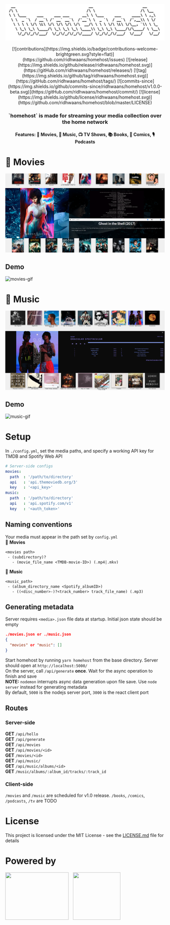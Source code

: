 <center><p align="center"><img src="media/v1-homehost-logo-1.png" alt="homehost logo"></p></center>
<center>
	[![contributions](https://img.shields.io/badge/contributions-welcome-brightgreen.svg?style=flat)](https://github.com/ridhwaans/homehost/issues)
	[![release](https://img.shields.io/github/release/ridhwaans/homehost.svg)](https://gitHub.com/ridhwaans/homehost/releases/)
	[![tag](https://img.shields.io/github/tag/ridhwaans/homehost.svg)](https://gitHub.com/ridhwaans/homehost/tags/)
	[![commits-since](https://img.shields.io/github/commits-since/ridhwaans/homehost/v1.0.0-beta.svg)](https://gitHub.com/ridhwaans/homehost/commit/)
	[![license](https://img.shields.io/github/license/ridhwaans/homehost.svg)](https://github.com/ridhwaans/homehost/blob/master/LICENSE)
</center>

<center><h3>`homehost` is made for streaming your media collection over the home network</h3>
	<h4>Features: 🎥 Movies, 🎵 Music, 📺 TV Shows, 📚 Books, 📒 Comics, 🎙️ Podcasts</h4></center>

# 🎥 Movies
![](media/v1-movies-1.png)
## Demo
![movies-gif](media/v1-movies-demo-min-1.gif)
# 🎵 Music
![](media/v1-music-1.png)
## Demo
![music-gif](media/v1-music-demo-min-1.gif)

# Setup

In `./config.yml`, set the media paths, and specify a working API key for TMDB and Spotify Web API
```yaml
# Server-side configs
movies:
  path  : '/path/to/directory'
  api   : 'api.themoviedb.org/3'
  key   : '<api_key>'
music:
  path  : '/path/to/directory'
  api   : 'api.spotify.com/v1'
  key   : '<auth_token>'
```

## Naming conventions

Your media must appear in the path set by `config.yml`  
🎥 **Movies**  
```
<movies path>  
 - (subdirectory)?  
   - (movie_file_name <TMDB-movie-ID>) (.mp4|.mkv)
```
🎵 **Music**  
```
<music_path>  
 - (album_directory_name <Spotify_albumID>)  
   - ((<disc_number>-)?<track_number> track_file_name) (.mp3)
```

## Generating metadata

Server requires `<media>.json` file data at startup. Initial json state should be empty
```json
./movies.json or ./music.json
{
  "movies" or "music": []
}
```
Start homehost by running `yarn homehost` from the base directory. Server should open at `http://localhost:5000/`  
On the server, call `/api/generate` **once**. Wait for the async operation to finish and save  
**NOTE:** `nodemon` interrupts async data generation upon file save. Use `node server` instead for generating metadata  
By default, `5000` is the nodejs server port, `3000` is the react client port

## Routes

### Server-side

**GET** `/api/hello`  
**GET** `/api/generate`  
**GET** `/api/movies`  
**GET** `/api/movies/<id>`  
**GET** `/movies/<id>`  
**GET** `/api/music/`  
**GET** `/api/music/albums/<id>`  
**GET** `/music/albums/:album_id/tracks/:track_id`

### Client-side

`/movies` and `/music` are scheduled for v1.0 release. `/books`, `/comics`, `/podcasts`, `/tv` are TODO

# License

This project is licensed under the MIT License - see the [LICENSE.md](LICENSE.md) file for details

# Powered by
<p><img src="media/spotify_green.svg"  width="200" height="150">&emsp;<img src="media/tmdb_green.svg"  width="150" height="150"></p>


